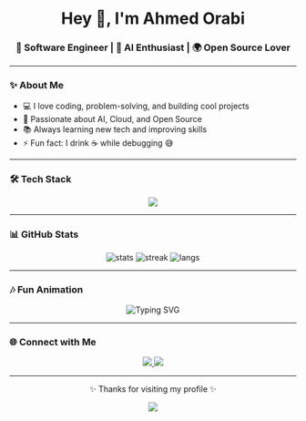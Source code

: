 <!-- Profile README for GitHub -->

<h1 align="center">Hey 👋, I'm Ahmed Orabi</h1>
<h3 align="center">🚀 Software Engineer | 🤖 AI Enthusiast | 🌍 Open Source Lover</h3>

---

### ✨ About Me
- 💻 I love coding, problem-solving, and building cool projects  
- 🎯 Passionate about AI, Cloud, and Open Source  
- 📚 Always learning new tech and improving skills  
- ⚡ Fun fact: I drink ☕ while debugging 😅  

---

### 🛠️ Tech Stack
<p align="center">
  <img src="https://skillicons.dev/icons?i=python,cpp,js,react,nodejs,mysql,git,github,vscode,html,css&perline=6" />
</p>

---

### 📊 GitHub Stats
<p align="center">
  <img src="https://github-readme-stats.vercel.app/api?username=ahmedorabii17&show_icons=true&theme=tokyonight" alt="stats" />
  <img src="https://github-readme-streak-stats.herokuapp.com/?user=ahmedorabii17&theme=tokyonight" alt="streak" />
  <img src="https://github-readme-stats.vercel.app/api/top-langs/?username=ahmedorabii17&layout=compact&theme=tokyonight" alt="langs" />
</p>

---

### 🎶 Fun Animation
<p align="center">
  <img src="https://readme-typing-svg.demolab.com?font=Fira+Code&weight=600&size=22&pause=1000&color=36BCF7&width=435&lines=Welcome+to+my+GitHub!;I+build+cool+projects+💡;AI+%7C+Cloud+%7C+Open+Source+🚀;Let's+connect+on+LinkedIn+%F0%9F%92%AA" alt="Typing SVG" />
</p>

---

### 🌐 Connect with Me
<p align="center">
  <a href="https://www.linkedin.com/in/ahmed-orabi-2ab0422a3/" target="_blank">
    <img src="https://img.shields.io/badge/LinkedIn-0077B5?style=for-the-badge&logo=linkedin&logoColor=white" />
  </a>
  <a href="mailto:your-email@example.com">
    <img src="https://img.shields.io/badge/Email-D14836?style=for-the-badge&logo=gmail&logoColor=white" />
  </a>
</p>

---

<p align="center">✨ Thanks for visiting my profile ✨</p>
<p align="center">
  <img src="https://komarev.com/ghpvc/?username=ahmedorabii17&label=Profile+Views&color=brightgreen&style=flat" />
</p>


<!--
**ahmedorabii17/ahmedorabii17** is a ✨ _special_ ✨ repository because its `README.md` (this file) appears on your GitHub profile.

Here are some ideas to get you started:

- 🔭 I’m currently working on ...
- 🌱 I’m currently learning ...
- 👯 I’m looking to collaborate on ...
- 🤔 I’m looking for help with ...
- 💬 Ask me about ...
- 📫 How to reach me: ...
- 😄 Pronouns: ...
- ⚡ Fun fact: ...
-->

